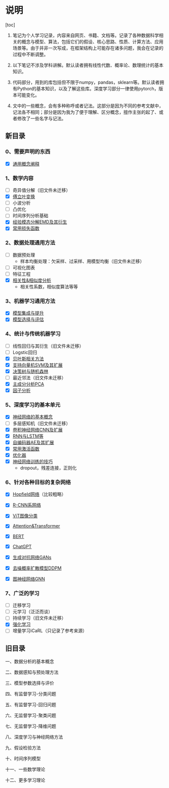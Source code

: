 # 说明

[toc]

1. 笔记为个人学习记录，内容来自网页、书籍、文档等。记录了各种数据科学相关的概念与模型、算法，包括它们的假设、核心思路、性质、计算方法、应用场景等。由于并非一次写成，在框架结构上可能存在诸多问题，我会在记录的过程中不断调整。

1. 以下笔记不涉及学科讲解。默认读者拥有线性代数、概率论、数理统计的基本知识。

1. 代码部分，用到的库包括但不限于numpy，pandas，sklearn等。默认读者拥有Python的基本知识，以及了解这些库。深度学习部分一律使用pytorch，版本可能变化。

1. 文中的一些概念，会有多种称呼或者记法。这部分是因为不同的参考文献中，记法各不相同；部分是因为我为了便于理解、区分概念，擅作主张的起了、或者修改了一些名字与记法。

## 新目录

### 0、需要声明的东西

- [x] [通用概念阐释](./note/通用概念阐释.md)

### 1、数学内容

- [ ] 奇异值分解（旧文件未迁移）
- [x] [傅立叶变换](./note/傅立叶变换.md)
- [ ] 小波分析
- [ ] 凸优化
- [ ] 时间序列分析基础
- [x] [经验模态分解EMD及其衍生](./note/经验模态分解EMD及其衍生.md)
- [x] [常用损失函数](./note/常用损失函数.md)

### 2、数据处理通用方法

- [ ] 数据预处理
  - 样本均衡处理：欠采样、过采样、用模型均衡（旧文件未迁移）
- [ ] 可视化图表
- [ ] 特征工程
- [x] [相关性&相似度分析](./note/相关性&相似度分析.md)
  - 相关性系数，相似度算法等等

### 3、机器学习通用方法

- [x] [模型集成与提升](./note/模型集成与提升.md)
- [x] [模型选择与评估](./note/模型选择与评估.md)

### 4、统计与传统机器学习

- [ ] 线性回归与其衍生（旧文件未迁移）
- [ ] Logstic回归
- [x] [贝叶斯相关方法](./note/贝叶斯分类.md)
- [x] [支持向量机SVM及其扩展](./note/支持向量机SVM及其扩展.md)
- [x] [决策树与随机森林](./note/决策树与其集成.md)
- [ ] 最近邻法（旧文件未迁移）
- [x] [主成分分析PCA](./note/主成分分析PCA.md)
- [x] [因子分析](./note/因子分析.md)

### 5、深度学习的基本单元

- [x] [神经网络的基本概念](./note/神经网络的基本概念.md)
- [ ] 多层感知机（旧文件未迁移）
- [x] [卷积神经网络CNN及扩展](卷积神经网络CNN及扩展./note/.md)
- [x] [RNN与LSTM等](./note/RNN与LSTM等.md)
- [x] [自编码器AE及其扩展](./note/自编码器AE及其扩展.md)
- [x] [常用激活函数](./note/常用激活函数.md)
- [x] [优化器](./note/优化器.md)
- [x] [神经网络训练的技巧](./note/神经网络训练的技巧.md)
  - dropout，残差连接，正则化

### 6、针对各种目标的复杂网络

- [x] [Hopfield网络](./note/Hopfield网络.md)（比较粗略）

- [x] [R-CNN系网络](./note/R-CNN系网络.md)
- [x] [ViT图像分类](./note/ViT图像分类.md)

- [x] [Attention&Transformer](./note/Attention&Transformer.md)
- [x] [BERT](./note/BERT.md)
- [x] [ChatGPT](./note/ChatGPT.md)

- [x] [生成对抗网络GANs](./note/生成对抗网络GANs.md)
- [x] [去噪概率扩散模型DDPM](./note/去噪概率扩散模型DDPM.md)

- [x] [图神经网络GNN](./note/图神经网络GNN.md)

### 7、广泛的学习

- [ ] 迁移学习
- [ ] 元学习（泛泛而谈）
- [ ] 持续学习（旧文件未迁移）
- [x] [强化学习](./note/强化学习.md)
- [ ] 增量学习iCaRL（只记录了参考来源）

## 旧目录

一、数据分析的基本概念

二、数据感知与预处理方法

三、模型参数选择与评价

四、有监督学习-分类问题

五、有监督学习-回归问题

六、无监督学习-聚类问题

七、无监督学习-降维问题

八、深度学习与神经网络方法

九、假设检验方法

十、时间序列模型

十一、一些数学理论

十二、更多学习理论
